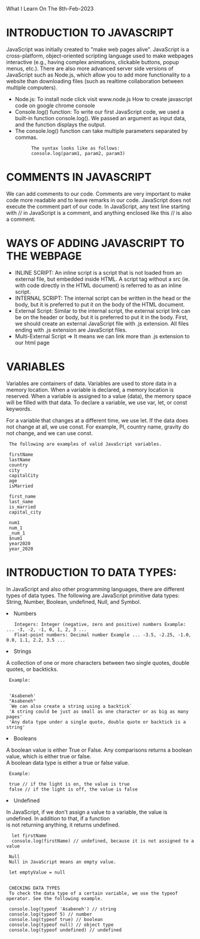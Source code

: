 What I Learn On The 8th-Feb-2023

# INTRODUCTION TO JAVASCRIPT

<p>JavaScript was initially created to "make web pages alive". JavaScript is a cross-platform, object-oriented scripting language used to make webpages interactive (e.g., having complex animations, clickable buttons, popup menus, etc.). There are also more advanced server side versions of JavaScript such as Node.js, which allow you to add more functionality to a website than downloading files (such as realtime collaboration between multiple computers).</p>
   <ul>
    <li> Node.js: To install node click visit www.node.js   
     How to create javascript code on google chrome console
    </li>
     <li>Console.log() function: To write our first JavaScript code, we used a built-in function console.log(). We passed an argument as input data, and the function displays the output. </li>
   <li> The console.log() function can take multiple parameters separated by commas.</li>
   
          
          The syntax looks like as follows:
          console.log(param1, param2, param3)
          
   </ul>
   
   # COMMENTS IN JAVASCRIPT

<p>We can add comments to our code. Comments are very important to make code more readable and to leave remarks in our code. JavaScript does not execute the comment part of our code. In JavaScript, any text line starting with // in JavaScript is a comment, and anything enclosed like this // is also a comment.</p>

  # WAYS OF ADDING JAVASCRIPT TO THE WEBPAGE
  <ul>
    <li> INLINE SCRIPT: An inline script is a script that is not loaded from an external file, but embedded inside HTML. A script tag without a src (ie. with code directly in the HTML document) is referred to as an inline script. 
    </li>
    <li> INTERNAL SCRIPT: The internal script can be written in the head or the body, but it is preferred to put it on the body of the HTML document.
    </li>
    <li> External Script: Similar to the internal script, the external script link can be on the header or body, but it is preferred to put it in the body. First, we should create an external JavaScript file with .js extension. All files ending with .js extension are JavaScript files.
    </li>
    <li>Multi-External Script => It means we can link more than .js extension to our html page</li>
  </ul>


   # VARIABLES
     
<p> Variables are containers of data. Variables are used to store data in a memory location. When a variable is declared, a memory location is reserved. When a variable is assigned to a value (data), the memory space will be filled with that data. To declare a variable, we use var, let, or const keywords.</p>

<p>For a variable that changes at a different time, we use let. If the data does not change at all, we use const. For example, PI, country name, gravity do not change, and we can use const.</p>

     The following are examples of valid JavaScript variables.

     firstName
     lastName
     country
     city
     capitalCity
     age
     isMarried

     first_name
     last_name
     is_married
     capital_city

     num1
     num_1
     _num_1
     $num1
     year2020
     year_2020

 
# INTRODUCTION TO DATA TYPES:

<p>In JavaScript and also other programming languages, there are different types of data types. The following are JavaScript primitive data types: String, Number, Boolean, undefined, Null, and Symbol.</p>

<li>Numbers</li>

       Integers: Integer (negative, zero and positive) numbers Example: ... -3, -2, -1, 0, 1, 2, 3 ...
       Float-point numbers: Decimal number Example ... -3.5, -2.25, -1.0, 0.0, 1.1, 2.2, 3.5 ...

<li>Strings</li>
<p> A collection of one or more characters between two single quotes, double quotes, or backticks.</p>

     Example:


     'Asabeneh'
     "Asabeneh" 
     `We can also create a string using a backtick`
     'A string could be just as small as one character or as big as many pages'
     'Any data type under a single quote, double quote or backtick is a string'

<li>Booleans</li>
<p> A boolean value is either True or False. Any comparisons returns a boolean value, which is either true or false.<br>A boolean data type is either a true or false value.</p>

     Example:

     true // if the light is on, the value is true
     false // if the light is off, the value is false

<li>Undefined</li>
<p>In JavaScript, if we don't assign a value to a variable, the value is undefined. In addition to that, if a function<br> is not returning anything, it returns undefined.</p>

      let firstName
      console.log(firstName) // undefined, because it is not assigned to a value 
     
     Null
     Null in JavaScript means an empty value.

     let emptyValue = null


     CHECKING DATA TYPES
     To check the data type of a certain variable, we use the typeof operator. See the following example.

     console.log(typeof 'Asabeneh') // string
     console.log(typeof 5) // number
     console.log(typeof true) // boolean
     console.log(typeof null) // object type
     console.log(typeof undefined) // undefined
